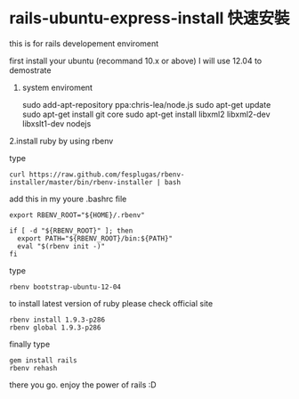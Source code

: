 rails-ubuntu-express-install 快速安裝
=============================

this is for rails developement enviroment 

first install your ubuntu (recommand 10.x or above) 
I will use 12.04 to demostrate

1. system enviroment

	sudo add-apt-repository ppa:chris-lea/node.js
	sudo apt-get update 
	sudo apt-get install git core 
	sudo apt-get install libxml2 libxml2-dev libxslt1-dev nodejs

2.install ruby by using rbenv

type

	curl https://raw.github.com/fesplugas/rbenv-installer/master/bin/rbenv-installer | bash	

add this in my youre .bashrc file 

	export RBENV_ROOT="${HOME}/.rbenv"

	if [ -d "${RBENV_ROOT}" ]; then
	  export PATH="${RBENV_ROOT}/bin:${PATH}"
	  eval "$(rbenv init -)"
	fi

type

	rbenv bootstrap-ubuntu-12-04

to install latest version of ruby please check official site

	rbenv install 1.9.3-p286
	rbenv global 1.9.3-p286

finally type 

	gem install rails 
	rbenv rehash

there you go. enjoy the power of rails :D

